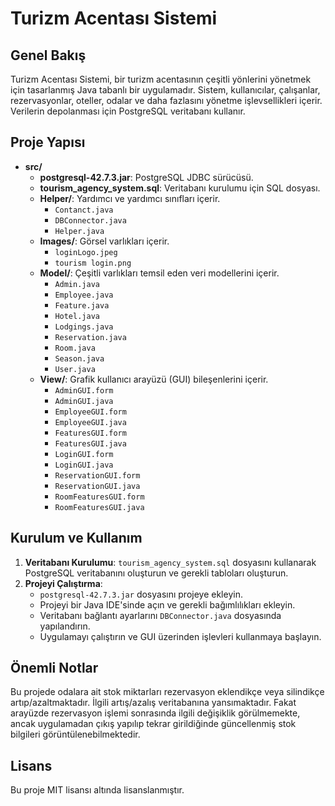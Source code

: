 
# Turizm Acentası Sistemi

## Genel Bakış
Turizm Acentası Sistemi, bir turizm acentasının çeşitli yönlerini yönetmek için tasarlanmış Java tabanlı bir uygulamadır. Sistem, kullanıcılar, çalışanlar, rezervasyonlar, oteller, odalar ve daha fazlasını yönetme işlevsellikleri içerir. Verilerin depolanması için PostgreSQL veritabanı kullanır.

## Proje Yapısı
- **src/**
  - **postgresql-42.7.3.jar**: PostgreSQL JDBC sürücüsü.
  - **tourism_agency_system.sql**: Veritabanı kurulumu için SQL dosyası.
  - **Helper/**: Yardımcı ve yardımcı sınıfları içerir.
    - `Contanct.java`
    - `DBConnector.java`
    - `Helper.java`
  - **Images/**: Görsel varlıkları içerir.
    - `loginLogo.jpeg`
    - `tourism login.png`
  - **Model/**: Çeşitli varlıkları temsil eden veri modellerini içerir.
    - `Admin.java`
    - `Employee.java`
    - `Feature.java`
    - `Hotel.java`
    - `Lodgings.java`
    - `Reservation.java`
    - `Room.java`
    - `Season.java`
    - `User.java`
  - **View/**: Grafik kullanıcı arayüzü (GUI) bileşenlerini içerir.
    - `AdminGUI.form`
    - `AdminGUI.java`
    - `EmployeeGUI.form`
    - `EmployeeGUI.java`
    - `FeaturesGUI.form`
    - `FeaturesGUI.java`
    - `LoginGUI.form`
    - `LoginGUI.java`
    - `ReservationGUI.form`
    - `ReservationGUI.java`
    - `RoomFeaturesGUI.form`
    - `RoomFeaturesGUI.java`

## Kurulum ve Kullanım
1. **Veritabanı Kurulumu**: `tourism_agency_system.sql` dosyasını kullanarak PostgreSQL veritabanını oluşturun ve gerekli tabloları oluşturun.
2. **Projeyi Çalıştırma**: 
   - `postgresql-42.7.3.jar` dosyasını projeye ekleyin.
   - Projeyi bir Java IDE'sinde açın ve gerekli bağımlılıkları ekleyin.
   - Veritabanı bağlantı ayarlarını `DBConnector.java` dosyasında yapılandırın.
   - Uygulamayı çalıştırın ve GUI üzerinden işlevleri kullanmaya başlayın.

## Önemli Notlar
Bu projede odalara ait stok miktarları rezervasyon eklendikçe veya silindikçe artıp/azaltmaktadır. İlgili artış/azalış veritabanına yansımaktadır. Fakat arayüzde rezervasyon işlemi sonrasında ilgili değişiklik görülmemekte, ancak uygulamadan çıkış yapılıp tekrar girildiğinde güncellenmiş stok bilgileri görüntülenebilmektedir.

## Lisans
Bu proje MIT lisansı altında lisanslanmıştır.
